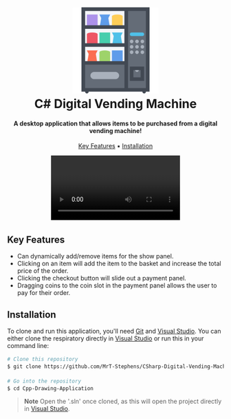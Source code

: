 
<h1 align="center">
  <img src="https://github.com/MrT-Stephens/CSharp-Digital-Vending-Machine/blob/master/Images/vending-machine.png" alt="drawing" width="200"/>
  <br>
  C# Digital Vending Machine
  <br>
</h1>

<h4 align="center">A desktop application that allows items to be purchased from a digital vending machine!</h4>

<p align="center">
  <a href="#key-features">Key Features</a> ▪︎
  <a href="#installation">Installation</a>
</p>

<div align="center">
  <video src="https://github.com/MrT-Stephens/CSharp-Digital-Vending-Machine/assets/92452307/df413820-4f9f-4656-86ef-1eeede66972e"/>
</div>
    
## Key Features

* Can dynamically add/remove items for the show panel.
* Clicking on an item will add the item to the basket and increase the total price of the order.
* Clicking the checkout button will slide out a payment panel.
* Dragging coins to the coin slot in the payment panel allows the user to pay for their order.

## Installation

To clone and run this application, you'll need [Git](https://git-scm.com) and [Visual Studio](https://visualstudio.microsoft.com/). You can either clone the respiratory directly in [Visual Studio](https://visualstudio.microsoft.com/) or run this in your command line:

```bash
# Clone this repository
$ git clone https://github.com/MrT-Stephens/CSharp-Digital-Vending-Machine.git

# Go into the repository
$ cd Cpp-Drawing-Application
```
> **Note**
> Open the '.sln' once cloned, as this will open the project directly in [Visual Studio](https://visualstudio.microsoft.com/).

